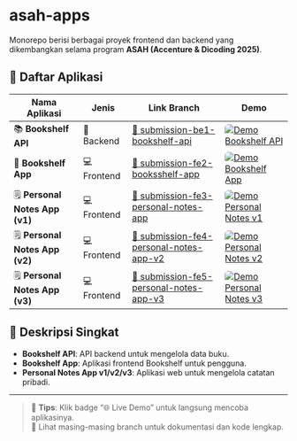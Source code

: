 # asah-apps

Monorepo berisi berbagai proyek frontend dan backend yang dikembangkan selama program **ASAH (Accenture & Dicoding 2025)**.

## 📂 Daftar Aplikasi

| Nama Aplikasi | Jenis | Link Branch | Demo |
|---------------|-------|-------------|------|
| 📚 **Bookshelf API** | 🧠 Backend | [🔗 submission-be1-bookshelf-api](https://github.com/ilhmlnaa/asah-apps/tree/submission-be1-bookshelf-api) | <a href="https://bookshelf.asah-app.hamdiv.me" target="_blank"><img src="https://img.shields.io/badge/🌐_Live_Demo-online-brightgreen?style=flat" alt="Demo Bookshelf API" style="border-radius: 6px;"></a> |
| 📝 **Bookshelf App** | 💻 Frontend | [🔗 submission-fe2-booksshelf-app](https://github.com/ilhmlnaa/asah-apps/tree/submission-fe2-booksshelf-app) | <a href="https://m.hamdiv.me/asah/bookself/" target="_blank"><img src="https://img.shields.io/badge/🌐_Live_Demo-online-brightgreen?style=flat" alt="Demo Bookshelf App" style="border-radius: 6px;"></a> |
| 🗒️ **Personal Notes App (v1)** | 💻 Frontend | [🔗 submission-fe3-personal-notes-app](https://github.com/ilhmlnaa/asah-apps/tree/submission-fe3-personal-notes-app) | <a href="https://m.hamdiv.me/asah/personal-notes/" target="_blank"><img src="https://img.shields.io/badge/🌐_Live_Demo-online-brightgreen?style=flat" alt="Demo Personal Notes v1" style="border-radius: 6px;"></a> |
| 🗒️ **Personal Notes App (v2)** | 💻 Frontend | [🔗 submission-fe4-personal-notes-app-v2](https://github.com/ilhmlnaa/asah-apps/tree/submission-fe4-personal-notes-app-v2) | <a href="https://m.hamdiv.me/asah/personal-notes-router/" target="_blank"><img src="https://img.shields.io/badge/🌐_Live_Demo-online-brightgreen?style=flat" alt="Demo Personal Notes v2" style="border-radius: 6px;"></a> |
| 🗒️ **Personal Notes App (v3)** | 💻 Frontend | [🔗 submission-fe5-personal-notes-app-v3](https://github.com/ilhmlnaa/asah-apps/tree/submission-fe5-personal-notes-app-v3) | <a href="https://m.hamdiv.me/asah/personal-notes-router-v2/login" target="_blank"><img src="https://img.shields.io/badge/🌐_Live_Demo-online-brightgreen?style=flat" alt="Demo Personal Notes v3" style="border-radius: 6px;"></a> |

## 📝 Deskripsi Singkat

- **Bookshelf API**: API backend untuk mengelola data buku.  
- **Bookshelf App**: Aplikasi frontend Bookshelf untuk pengguna.  
- **Personal Notes App v1/v2/v3**: Aplikasi web untuk mengelola catatan pribadi.  
---

> 🧭 **Tips**: Klik badge “🌐 Live Demo” untuk langsung mencoba aplikasinya.  
> 📌 Lihat masing-masing branch untuk dokumentasi dan kode lengkap.

